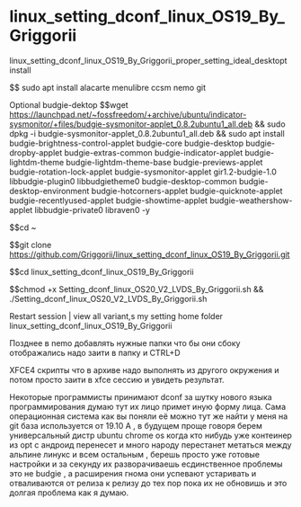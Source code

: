 # linux_setting_dconf_linux_OS19_By_Griggorii
linux_setting_dconf_linux_OS19_By_Griggorii_proper_setting_ideal_desktopt install

$$ sudo apt install alacarte menulibre ccsm nemo git

Optional budgie-dektop 
$$wget https://launchpad.net/~fossfreedom/+archive/ubuntu/indicator-sysmonitor/+files/budgie-sysmonitor-applet_0.8.2ubuntu1_all.deb && sudo dpkg -i budgie-sysmonitor-applet_0.8.2ubuntu1_all.deb && sudo apt install budgie-brightness-control-applet budgie-core budgie-desktop budgie-dropby-applet budgie-extras-common budgie-indicator-applet budgie-lightdm-theme budgie-lightdm-theme-base budgie-previews-applet budgie-rotation-lock-applet budgie-sysmonitor-applet gir1.2-budgie-1.0 libbudgie-plugin0 libbudgietheme0 budgie-desktop-common budgie-desktop-environment budgie-hotcorners-applet budgie-quicknote-applet budgie-recentlyused-applet budgie-showtime-applet budgie-weathershow-applet libbudgie-private0 libraven0 -y

$$cd ~

$$git clone https://github.com/Griggorii/linux_setting_dconf_linux_OS19_By_Griggorii.git 

$$cd linux_setting_dconf_linux_OS19_By_Griggorii

$$chmod +x Setting_dconf_linux_OS20_V2_LVDS_By_Griggorii.sh && ./Setting_dconf_linux_OS20_V2_LVDS_By_Griggorii.sh

Restart session | view all variant,s my setting home folder linux_setting_dconf_linux_OS19_By_Griggorii

Позднее в nemo добавлять нужные папки что бы они сбоку отображались надо заити в папку и CTRL+D

XFCE4 скрипты что в архиве надо выполнять из другого окружения и потом просто заити в  xfce сессию и увидеть результат.

Некоторые программисты принимают dconf за шутку нового языка программирования думаю тут их лицо примет иную форму лица.
Сама операционная система как вы поняли её можно тут же найти у меня на git база используется от 19.10
А , в будущем проще говоря берем универсальный дистр ubuntu chrome os когда кто нибудь уже контеинер из opt с андроид перенесет и много народу перестанет метаться между альпине линукс и всем остальным , берешь просто уже готовые настройки и за секунду их разворачиваешь есдинственное проблемы это не budgie , а расширения гнома они успевают устаривать и отваливаются от релиза к релизу до тех пор пока их не обновишь и это долгая проблема как я думаю.
